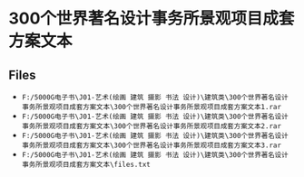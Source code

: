 # 300个世界著名设计事务所景观项目成套方案文本

## Files

- `F:/5000G电子书\J01-艺术(绘画 建筑 摄影 书法 设计)\建筑类\300个世界著名设计事务所景观项目成套方案文本\300个世界著名设计事务所景观项目成套方案文本1.rar`
- `F:/5000G电子书\J01-艺术(绘画 建筑 摄影 书法 设计)\建筑类\300个世界著名设计事务所景观项目成套方案文本\300个世界著名设计事务所景观项目成套方案文本2.rar`
- `F:/5000G电子书\J01-艺术(绘画 建筑 摄影 书法 设计)\建筑类\300个世界著名设计事务所景观项目成套方案文本\300个世界著名设计事务所景观项目成套方案文本3.rar`
- `F:/5000G电子书\J01-艺术(绘画 建筑 摄影 书法 设计)\建筑类\300个世界著名设计事务所景观项目成套方案文本\files.txt`
